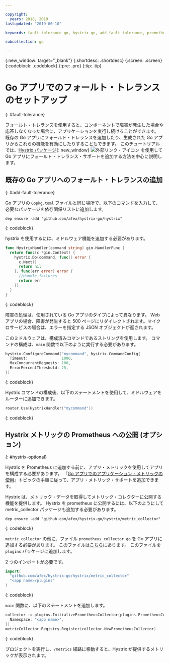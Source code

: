 ```yaml
---

copyright:
  years: 2018, 2019
lastupdated: "2019-06-10"

keywords: fault tolerance go, hystrix go, add fault tolerance, prometheus go, debug go apps

subcollection: go

---
```


{:new_window: target="_blank"}
{:shortdesc: .shortdesc}
{:screen: .screen}
{:codeblock: .codeblock}
{:pre: .pre}
{:tip: .tip}

# Go アプリでのフォールト・トレランスのセットアップ
{: #fault-tolerance}

フォールト・トレランスを使用すると、コンポーネントで障害が発生した場合や応答しなくなった場合に、アプリケーションを実行し続けることができます。 既存の Go アプリにフォールト・トレランスを追加したり、生成された Go アプリからこれらの機能を有効にしたりすることもできます。 このチュートリアルでは、[Hystrix パッケージ](https://godoc.org/github.com/afex/hystrix-go/hystrix){: new_window} ![外部リンク・アイコン](../icons/launch-glyph.svg "外部リンク・アイコン") を使用して Go アプリにフォールト・トレランス・サポートを追加する方法を中心に説明します。

## 既存の Go アプリへのフォールト・トレランスの追加
{: #add-fault-tolerance}

Go アプリの `Gopkg.toml` ファイルと同じ場所で、以下のコマンドを入力して、必要なパッケージを依存関係リストに追加します。
```
dep ensure -add "github.com/afex/hystrix-go/hystrix"
```
{: codeblock}

hystrix を使用するには、ミドルウェア機能を追加する必要があります。
```go
func HystrixHandler(command string) gin.HandlerFunc {
  return func(c *gin.Context) {
    hystrix.Do(command, func() error {
      c.Next()
      return nil
    }, func(err error) error {
      //Handle failures
      return err
    })
  }
}
``` 
{: codeblock}

障害の処理は、使用されている Go アプリのタイプによって異なります。 Web アプリの場合、障害が発生すると 500 ページにリダイレクトされます。マイクロサービスの場合は、エラーを指定する JSON オブジェクトが返されます。

このミドルウェアは、構成済みコマンドであるストリングを使用します。 コマンドの構成は、`main` 関数で以下のように実行する必要があります。
```go
hystrix.ConfigureCommand("mycommand", hystrix.CommandConfig{
  Timeout:               1000,
  MaxConcurrentRequests: 100,
  ErrorPercentThreshold: 25,
})
```
{: codeblock}

Hystrix コマンドの構成後、以下のステートメントを使用して、ミドルウェアをルーターに追加できます。
```go
router.Use(HystrixHandler("mycommand"))
```
{: codeblock}

## Hystrix メトリックの Prometheus への公開 (オプション)
{: #hystrix-optional}

Hystrix を Prometheus に追加する前に、アプリ・メトリックを使用してアプリを構成する必要があります。 『[Go アプリでのアプリケーション・メトリックの使用](/docs/go?topic=go-go-appmetrics)』トピックの手順に従って、アプリ・メトリック・サポートを追加できます。

Hystrix は、メトリック・データを取得してメトリック・コレクターに公開する機能を提供します。 Hystrix を prometheus に公開するには、以下のようにして metric_collector パッケージも追加する必要があります。
```
dep ensure -add "github.com/afex/hystrix-go/hystrix/metric_collector"
```
{: codeblock}

`metric_collector` の他に、ファイル `prometheus_collector.go` を Go アプリに追加する必要があります。 このファイルは[こちら](https://github.com/ibm-developer/generator-ibm-core-golang-gin/blob/develop/generators/app/templates/plugins/prometheus_collector.go)にあります。 このファイルを `plugins` パッケージに追加します。

2 つのインポートが必要です。
```go
import(
  "github.com/afex/hystrix-go/hystrix/metric_collector"
  "<app name>/plugins"
)
```
{: codeblock}

`main` 関数に、以下のステートメントを追加します。
```go
collector := plugins.InitializePrometheusCollector(plugins.PrometheusCollectorConfig{
  Namespace: "<app name>",
})
metricCollector.Registry.Register(collector.NewPrometheusCollector)
```
{: codeblock}

プロジェクトを実行し、`/metrics` 経路に移動すると、Hystrix が提供するメトリックが表示されます。
